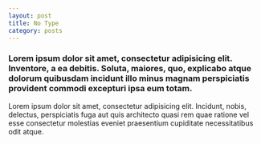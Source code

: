 ```yaml
---
layout: post
title: No Type
category: posts
---
```


### Lorem ipsum dolor sit amet, consectetur adipisicing elit. Inventore, a ea debitis. Soluta, maiores, quo, explicabo atque dolorum quibusdam incidunt illo minus magnam perspiciatis provident commodi excepturi ipsa eum totam.

Lorem ipsum dolor sit amet, consectetur adipisicing elit. Incidunt, nobis, delectus, perspiciatis fuga aut quis architecto quasi rem quae ratione vel esse consectetur molestias eveniet praesentium cupiditate necessitatibus odit atque.
